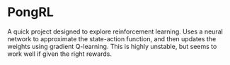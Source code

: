# PongRL
A quick project designed to explore reinforcement learning. Uses a neural network to approximate the state-action function, and then updates the weights using gradient Q-learning. This is highly unstable, but seems to work well if given the right rewards.
